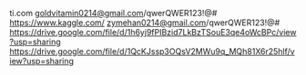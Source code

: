 
ti.com goldvitamin0214@gmail.com/qwerQWER123!@#
https://www.kaggle.com/ zymehan0214@gmail.com/qwerQWER123!@#
https://drive.google.com/file/d/1h6yj9fPIBzid7LkBzTSouE3qe4oWcBPc/view?usp=sharing
https://drive.google.com/file/d/1QcKJssp3OQsV2MWu9q_MQh81X6r25hlf/view?usp=sharing
